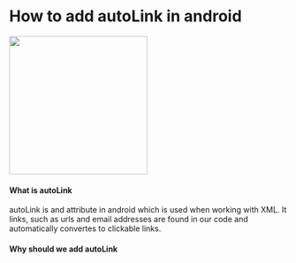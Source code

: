 # How to add autoLink in android

<img src ="https://storage.googleapis.com/gweb-uniblog-publish-prod/images/android_ambassador_v1_cmyk_200px.max-2800x2800.png" height="250" width="250" align="center">

#### What is autoLink
  autoLink is and attribute in android which is used when working with XML. It links, such as urls and email addresses are found in our code and automatically convertes to clickable links.
  
#### Why should we add autoLink
  
  
